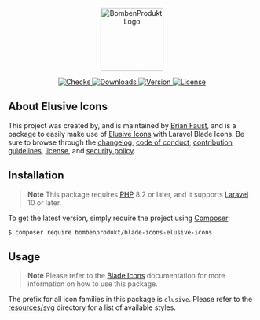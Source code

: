 <p align="center">
    <a href="https://bombenprodukt.com" target="_blank">
        <img src="https://raw.githubusercontent.com/faustbrian/assets/main/logo-text.svg" width="128" alt="BombenProdukt Logo" />
    </a>
</p>

<p align="center">
    <a href="https://github.com/faustbrian/blade-icons-elusive-icons/actions">
        <img src="https://badge.sh/github/check-runs/BombenProdukt/blade-icons-elusive-icons" alt="Checks" />
    </a>
    <a href="https://packagist.org/packages/bombenprodukt/blade-icons-elusive-icons">
        <img src="https://badge.sh/packagist/downloads/BombenProdukt/blade-icons-elusive-icons" alt="Downloads" />
    </a>
    <a href="https://packagist.org/packages/bombenprodukt/blade-icons-elusive-icons">
        <img src="https://badge.sh/packagist/version/BombenProdukt/blade-icons-elusive-icons" alt="Version" />
    </a>
    <a href="https://packagist.org/packages/bombenprodukt/blade-icons-elusive-icons">
        <img src="https://badge.sh/packagist/license/BombenProdukt/blade-icons-elusive-icons" alt="License" />
    </a>
</p>

## About Elusive Icons

This project was created by, and is maintained by [Brian Faust](https://github.com/faustbrian), and is a package to easily make use of [Elusive Icons](https://github.com/dovy/elusive-icons) with Laravel Blade Icons. Be sure to browse through the [changelog](CHANGELOG.md), [code of conduct](.github/CODE_OF_CONDUCT.md), [contribution guidelines](.github/CONTRIBUTING.md), [license](LICENSE), and [security policy](.github/SECURITY.md).

## Installation

> **Note**
> This package requires [PHP](https://www.php.net/) 8.2 or later, and it supports [Laravel](https://laravel.com/) 10 or later.

To get the latest version, simply require the project using [Composer](https://getcomposer.org/):

```bash
$ composer require bombenprodukt/blade-icons-elusive-icons
```

## Usage

> **Note**
> Please refer to the [Blade Icons](https://github.com/faustbrian/blade-icons) documentation for more information on how to use this package.

The prefix for all icon families in this package is `elusive`. Please refer to the [resources/svg](/resources/svg) directory for a list of available styles.
